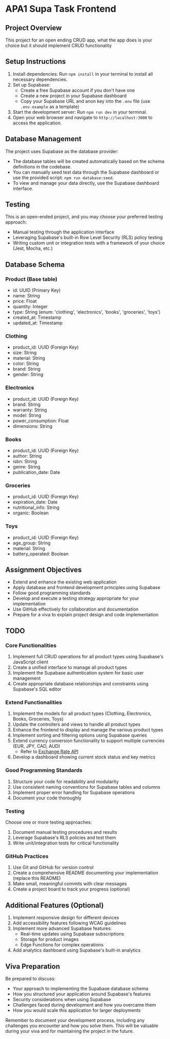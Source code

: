 # APA1 Supa Task Frontend

## Project Overview
This project for an open ending CRUD app, what the app does is your choice but it should implement CRUD functionality

## Setup Instructions
1. Install dependencies: Run `npm install` in your terminal to install all necessary dependencies.
2. Set up Supabase:
   - Create a free Supabase account if you don't have one
   - Create a new project in your Supabase dashboard
   - Copy your Supabase URL and anon key into the `.env` file (use `.env.example` as a template)
3. Start the development server: Run `npm run dev` in your terminal.
4. Open your web browser and navigate to `http://localhost:3000` to access the application.

## Database Management
The project uses Supabase as the database provider:

- The database tables will be created automatically based on the schema definitions in the codebase.
- You can manually seed test data through the Supabase dashboard or use the provided script: `npm run database:seed`.
- To view and manage your data directly, use the Supabase dashboard interface.

## Testing
This is an open-ended project, and you may choose your preferred testing approach:
- Manual testing through the application interface
- Leveraging Supabase's built-in Row Level Security (RLS) policy testing
- Writing custom unit or integration tests with a framework of your choice (Jest, Mocha, etc.)

## Database Schema

### Product (Base table)
- id: UUID (Primary Key)
- name: String
- price: Float
- quantity: Integer
- type: String (enum: 'clothing', 'electronics', 'books', 'groceries', 'toys')
- created_at: Timestamp
- updated_at: Timestamp

### Clothing
- product_id: UUID (Foreign Key)
- size: String
- material: String
- color: String
- brand: String
- gender: String

### Electronics
- product_id: UUID (Foreign Key)
- brand: String
- warranty: String
- model: String
- power_consumption: Float
- dimensions: String

### Books
- product_id: UUID (Foreign Key)
- author: String
- isbn: String
- genre: String
- publication_date: Date

### Groceries
- product_id: UUID (Foreign Key)
- expiration_date: Date
- nutritional_info: String
- organic: Boolean

### Toys
- product_id: UUID (Foreign Key)
- age_group: String
- material: String
- battery_operated: Boolean

## Assignment Objectives
- Extend and enhance the existing web application
- Apply database and frontend development principles using Supabase
- Follow good programming standards
- Develop and execute a testing strategy appropriate for your implementation
- Use GitHub effectively for collaboration and documentation
- Prepare for a viva to explain project design and code implementation

## TODO

### Core Functionalities
1. Implement full CRUD operations for all product types using Supabase's JavaScript client
2. Create a unified interface to manage all product types
3. Implement the Supabase authentication system for basic user management
4. Create appropriate database relationships and constraints using Supabase's SQL editor

### Extend Functionalities
1. Implement the models for all product types (Clothing, Electronics, Books, Groceries, Toys)
2. Update the controllers and views to handle all product types
3. Enhance the frontend to display and manage the various product types
4. Implement sorting and filtering options using Supabase queries
5. Extend currency conversion functionality to support multiple currencies (EUR, JPY, CAD, AUD)
   - Refer to [Exchange Rate API](https://www.exchangerate-api.com/docs/free)
6. Develop a dashboard showing current stock status and key metrics

### Good Programming Standards
1. Structure your code for readability and modularity
2. Use consistent naming conventions for Supabase tables and columns
3. Implement proper error handling for Supabase operations
4. Document your code thoroughly

### Testing
Choose one or more testing approaches:
1. Document manual testing procedures and results
2. Leverage Supabase's RLS policies and test them
3. Write unit/integration tests for critical functionality

### GitHub Practices
1. Use Git and GitHub for version control
2. Create a comprehensive README documenting your implementation (replace this README)
3. Make small, meaningful commits with clear messages
4. Create a project board to track your progress (optional)

## Additional Features (Optional)
1. Implement responsive design for different devices
2. Add accessibility features following WCAG guidelines
3. Implement more advanced Supabase features:
   - Real-time updates using Supabase subscriptions
   - Storage for product images
   - Edge Functions for complex operations
4. Add analytics dashboard using Supabase's built-in analytics

## Viva Preparation
Be prepared to discuss:
- Your approach to implementing the Supabase database schema
- How you structured your application around Supabase's features
- Security considerations when using Supabase
- Challenges faced during development and how you overcame them
- How you would scale this application for larger deployments

Remember to document your development process, including any challenges you encounter and how you solve them. This will be valuable during your viva and for maintaining the project in the future.